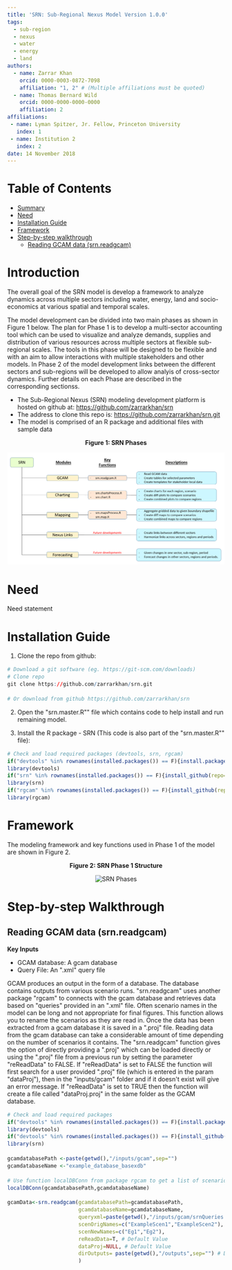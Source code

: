```yaml
---
title: 'SRN: Sub-Regional Nexus Model Version 1.0.0'
tags:
  - sub-region
  - nexus
  - water
  - energy
  - land
authors:
  - name: Zarrar Khan
    orcid: 0000-0003-0872-7098
    affiliation: "1, 2" # (Multiple affiliations must be quoted)
  - name: Thomas Bernard Wild
    orcid: 0000-0000-0000-0000
    affiliation: 2
affiliations:
 - name: Lyman Spitzer, Jr. Fellow, Princeton University
   index: 1
 - name: Institution 2
   index: 2
date: 14 November 2018
---
```


# Table of Contents

- [Summary](#Summary)
- [Need](#Need)
- [Installation Guide](#InstallGuide)
- [Framework](#Framework)
- [Step-by-step walkthrough](#WalkThrough) 
    + [Reading GCAM data (srn.readgcam)](#ReadGCAM)


# <a name="Introduction"></a>Introduction

The overall goal of the SRN model is develop a framework to analyze dynamics across multiple sectors including water, energy, land and socio-economics at various spatial and temporal scales. 

The model development can be divided into two main phases as shown in Figure 1 below. The plan for Phase 1 is to develop a multi-sector accounting tool which can be used to visualize and analyze demands, supplies and distribution of various resources across multiple sectors at flexible sub-regional scales. The tools in this phase will be designed to be flexible and with an aim to allow interactions with multiple stakeholders and other models. In Phase 2 of the model development links between the different sectors and sub-regions will be developed to allow analyis of cross-sector dynamics. Further details on each Phase are described in the corresponding sectionss.  

- The Sub-Regional Nexus (SRN) modeling development platform is hosted on github at: https://github.com/zarrarkhan/srn
- The address to clone this repo is: https://github.com/zarrarkhan/srn.git
- The model is comprised of an R package and additional files with sample data

<p align="center"> <b> Figure 1: SRN Phases </b> </p>
<p align="center"> <img src="READMEfigs/srn_workflowLongTerm.png" alt="SRN Phases"></p>

# <a name="Need"></a>Need

Need statement


# <a name="InstallGuide"></a>Installation Guide

1. Clone the repo from github:

```r
# Download a git software (eg. https://git-scm.com/downloads)
# Clone repo
git clone https://github.com/zarrarkhan/srn.git

# Or download from github https://github.com/zarrarkhan/srn 
```  

2. Open the "srn.master.R"" file which contains code to help install and run remaining model.


3. Install the R package - SRN (This code is also part of the "srn.master.R"" file):

```r
# Check and load required packages (devtools, srn, rgcam)
if("devtools" %in% rownames(installed.packages()) == F){install.packages("devtools")}
library(devtools)
if("srn" %in% rownames(installed.packages()) == F){install_github(repo="zarrarkhan/srn")}
library(srn)
if("rgcam" %in% rownames(installed.packages()) == F){install_github(repo="JGCRI/rgcam")}
library(rgcam)
```  

# <a name="Framework"></a> Framework

The modeling framework and key functions used in Phase 1 of the model are shown in Figure 2.

<p align="center"> <b> Figure 2: SRN Phase 1 Structure </b> </p>
<p align="center"> <img src="READMEfigs/srn_workflowPhase1.png" alt="SRN Phases"></p>

# <a name="WalkThrough"></a> Step-by-step Walkthrough

## <a name="ReadGCAM"></a> Reading GCAM data (srn.readgcam)

<b> Key Inputs </b>  

- GCAM database: A gcam database
- Query File: An ".xml" query file

GCAM produces an output in the form of a database. The database contains outputs from various scenario runs. "srn.readgcam" uses another package "rgcam" to connects with the gcam database and retrieves data based on "queries" provided in an ".xml" file. Often scenario names in the model can be long and not appropriate for final figures. This function allows you to rename the scenarios as they are read in. Once the data has been extracted from a gcam database it is saved in a ".proj" file. Reading data from the gcam database can take a considerable amount of time depending on the number of scenarios it contains. The "srn.readgcam" function gives the option of directly providing a ".proj" which can be loaded directly or using the ".proj" file from a previous run by setting the parameter "reReadData" to FALSE. If "reReadData" is set to FALSE the function will first search for a user provided ".proj" file (which is entered in the param "dataProj"), then in the "inputs/gcam" folder and if it doesn't exist will give an error message. If "reReadData" is set to TRUE then the function will create a file called "dataProj.proj" in the same folder as the GCAM database.

```r
# Check and load required packages
if("devtools" %in% rownames(installed.packages()) == F){install.packages("devtools")}
library(devtools)
if("devtools" %in% rownames(installed.packages()) == F){install_github(repo="zarrarkhan/srn")} 
library(srn)

gcamdatabasePath <-paste(getwd(),"/inputs/gcam",sep="")
gcamdatabaseName <-"example_database_basexdb"

# Use function localDBConn from package rgcam to get a list of scenarios if needed.
localDBConn(gcamdatabasePath,gcamdatabaseName)

gcamData<-srn.readgcam(gcamdatabasePath=gcamdatabasePath,
                       gcamdatabaseName=gcamdatabaseName,
                       queryxml=paste(getwd(),"/inputs/gcam/srnQueries.xml",sep=""),
                       scenOrigNames=c("ExampleScen1","ExampleScen2"),
                       scenNewNames=c("Eg1","Eg2"),
                       reReadData=T, # Default Value
                       dataProj=NULL, # Default Value
                       dirOutputs= paste(getwd(),"/outputs",sep="") # Default Value
                       )
```  
